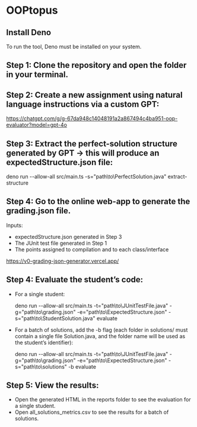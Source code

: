 # OOPtopus

## Install Deno

To run the tool, Deno must be installed on your system.

## Step 1: Clone the repository and open the folder in your terminal.

## Step 2: Create a new assignment using natural language instructions via a custom GPT:

https://chatgpt.com/g/g-67da948c14048191a2a867494c4ba951-oop-evaluator?model=gpt-4o

## Step 3: Extract the perfect-solution structure generated by GPT → this will produce an expectedStructure.json file:

deno run --allow-all src/main.ts -s="path\to\PerfectSolution.java" extract-structure

## Step 4: Go to the online web-app to generate the grading.json file.

Inputs:

- expectedStructure.json generated in Step 3
- The JUnit test file generated in Step 1
- The points assigned to compilation and to each class/interface

https://v0-grading-json-generator.vercel.app/

## Step 4: Evaluate the student’s code:

- For a single student:

  deno run --allow-all src/main.ts -t="path\to\JUnitTestFile.java" -g="path\to\grading.json"
  -e="path\to\ExpectedStructure.json" -s="path\to\StudentSolution.java" evaluate

- For a batch of solutions, add the -b flag (each folder in solutions/ must contain a single file Solution.java, and the
  folder name will be used as the student’s identifier):

  deno run --allow-all src/main.ts -t="path\to\JUnitTestFile.java" -g="path\to\grading.json"
  -e="path\to\ExpectedStructure.json" -s="path\to\solutions" -b evaluate

## Step 5: View the results:

- Open the generated HTML in the reports folder to see the evaluation for a single student.
- Open all_solutions_metrics.csv to see the results for a batch of solutions.




